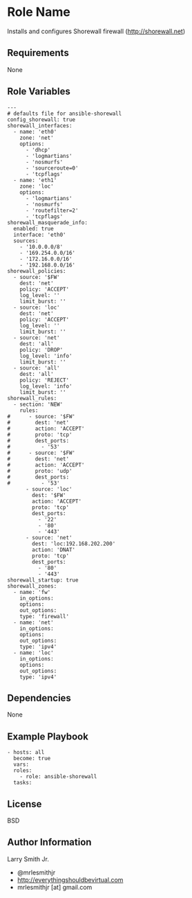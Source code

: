 Role Name
=========

Installs and configures Shorewall firewall (http://shorewall.net)

Requirements
------------

None

Role Variables
--------------

````
---
# defaults file for ansible-shorewall
config_shorewall: true
shorewall_interfaces:
  - name: 'eth0'
    zone: 'net'
    options:
      - 'dhcp'
      - 'logmartians'
      - 'nosmurfs'
      - 'sourceroute=0'
      - 'tcpflags'
  - name: 'eth1'
    zone: 'loc'
    options:
      - 'logmartians'
      - 'nosmurfs'
      - 'routefilter=2'
      - 'tcpflags'
shorewall_masquerade_info:
  enabled: true
  interface: 'eth0'
  sources:
    - '10.0.0.0/8'
    - '169.254.0.0/16'
    - '172.16.0.0/16'
    - '192.168.0.0/16'
shorewall_policies:
  - source: '$FW'
    dest: 'net'
    policy: 'ACCEPT'
    log_level: ''
    limit_burst: ''
  - source: 'loc'
    dest: 'net'
    policy: 'ACCEPT'
    log_level: ''
    limit_burst: ''
  - source: 'net'
    dest: 'all'
    policy: 'DROP'
    log_level: 'info'
    limit_burst: ''
  - source: 'all'
    dest: 'all'
    policy: 'REJECT'
    log_level: 'info'
    limit_burst: ''
shorewall_rules:
  - section: 'NEW'
    rules:
#      - source: '$FW'
#        dest: 'net'
#        action: 'ACCEPT'
#        proto: 'tcp'
#        dest_ports:
#          - '53'
#      - source: '$FW'
#        dest: 'net'
#        action: 'ACCEPT'
#        proto: 'udp'
#        dest_ports:
#          - '53'
      - source: 'loc'
        dest: '$FW'
        action: 'ACCEPT'
        proto: 'tcp'
        dest_ports:
          - '22'
          - '80'
          - '443'
      - source: 'net'
        dest: 'loc:192.168.202.200'
        action: 'DNAT'
        proto: 'tcp'
        dest_ports:
          - '80'
          - '443'
shorewall_startup: true
shorewall_zones:
  - name: 'fw'
    in_options:
    options:
    out_options:
    type: 'firewall'
  - name: 'net'
    in_options:
    options:
    out_options:
    type: 'ipv4'
  - name: 'loc'
    in_options:
    options:
    out_options:
    type: 'ipv4'
````

Dependencies
------------

None

Example Playbook
----------------

````
- hosts: all
  become: true
  vars:
  roles:
    - role: ansible-shorewall
  tasks:
````
License
-------

BSD

Author Information
------------------

Larry Smith Jr.
- @mrlesmithjr
- http://everythingshouldbevirtual.com
- mrlesmithjr [at] gmail.com
